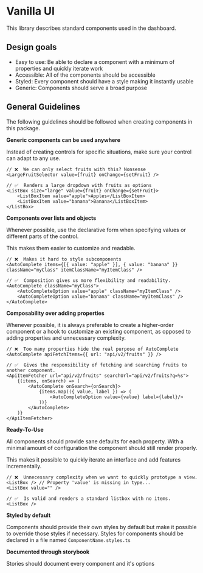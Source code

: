# Vanilla UI

This library describes standard components used in the dashboard.

## Design goals

-   Easy to use: Be able to declare a component with a minimum of properties and quickly iterate work
-   Accessible: All of the components should be accessible
-   Styled: Every component should have a style making it instantly usable
-   Generic: Components should serve a broad purpose

## General Guidelines

The following guidelines should be followed when creating components in this package.

**Generic components can be used anywhere**

Instead of creating controls for specific situations, make sure your control can adapt to any use.

```tsx
// ❌  We can only select fruits with this? Nonsense
<LargeFruitSelector value={fruit} onChange={setFruit} />

// ✅  Renders a large dropdown with fruits as options
<ListBox size="large" value={fruit} onChange={setFruit}>
    <ListBoxItem value="apple">Apples</ListBoxItem>
    <ListBoxItem value="banana">Banana</ListBoxItem>
</ListBox>
```

**Components over lists and objects**

Whenever possible, use the declarative form when specifying values or different parts of the control.

This makes them easier to customize and readable.

```tsx
// ❌  Makes it hard to style subcomponents
<AutoComplete items={[{ value: "apple" }], { value: "banana" }} className="myClass" itemClassName="myItemClass" />

// ✅  Composition gives us more flexibility and readability.
<AutoComplete className="myClass">
    <AutoCompleteOption value="apple" className="myItemClass" />
    <AutoCompleteOption value="banana" className="myItemClass" />
</AutoComplete>
```

**Composability over adding properties**

Whenever possible, it is always preferable to create a higher-order component or a hook to customize an existing component, as opposed to adding properties and unnecessary complexity.

```tsx
// ❌  Too many properties hide the real purpose of AutoComplete
<AutoComplete apiFetchItems={{ url: "api/v2/fruits" }} />

// ✅  Gives the responsibility of fetching and searching fruits to another component.
<ApiItemFetcher url="api/v2/fruits" searchUrl="api/v2/fruits?q=%s">
    {(items, onSearch) => (
        <AutoComplete onSearch={onSearch}>
            {items.map(({ value, label }) => (
                <AutoCompleteOption value={value} label={label}/>
            ))}
        </AutoComplete>
    )}
</ApiItemFetcher>
```

**Ready-To-Use**

All components should provide sane defaults for each property. With a minimal amount of configuration the component should still render properly.

This makes it possible to quickly iterate an interface and add features incrementally.

```tsx
// ❌  Unnecessary complexity when we want to quickly prototype a view.
<ListBox /> // Property 'value' is missing in type...
<ListBox value="" />

// ✅  Is valid and renders a standard listbox with no items.
<ListBox />
```

**Styled by default**

Components should provide their own styles by default but make it possible to override those styles if necessary. Styles for components should be declared in a file named `ComponentName.styles.ts`

**Documented through storybook**

Stories should document every component and it's options
